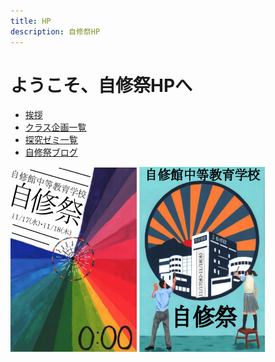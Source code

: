 ```yaml
---
title: HP
description: 自修祭HP
---
```

# ようこそ、自修祭HPへ

- [挨拶](/greeting)
- [クラス企画一覧](/projects)
- [探究ゼミ一覧](/seminars)
- [自修祭ブログ](/blog/2021/09/03/first-blog/)

<img src="/img/1.PNG" width="40%" alt="ポスター1">
<img src="/img/2.PNG" width="40%" alt="ポスター2">
